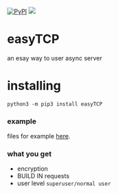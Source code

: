 [![PyPI](https://img.shields.io/apm/l/vim-mode.svg?style=flat-square)](https://github.com/dsal3389/easyTCP/blob/master/LICENSE)
[![](https://img.shields.io/pypi/pyversions/Django.svg?style=flat-square)](https://pypi.org/project/easyTCP/#description)

# easyTCP
an esay way to user async server

# installing
`python3 -m pip3 install easyTCP`

### example
files for example [here][examples].

[examples]: https://github.com/dsal3389/easyTCP/tree/master/example

### what you get
- encryption
- BUILD IN requests
- user level `superuser/normal user`
